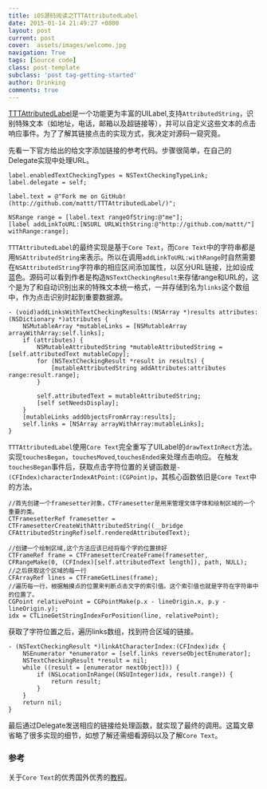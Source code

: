 ```yaml
---
title: iOS源码阅读之TTTAttributedLabel
date: 2015-01-14 21:49:27 +0800
layout: post
current: post
cover:  assets/images/welcome.jpg
navigation: True
tags: [Source code]
class: post-template
subclass: 'post tag-getting-started'
author: Drinking
comments: true
---
```


[TTTAttributedLabel](https://github.com/TTTAttributedLabel/TTTAttributedLabel)是一个功能更为丰富的UILabel,支持`AttributedString`，识别特殊文本（如地址，电话，邮箱以及超链接等），并可以自定义这些文本的点击响应事件。为了了解其链接点击的实现方式，我决定对源码一窥究竟。

先看一下官方给出的给文字添加链接的参考代码。步骤很简单，在自己的Delegate实现中处理URL。

```objc
label.enabledTextCheckingTypes = NSTextCheckingTypeLink; 
label.delegate = self; 

label.text = @"Fork me on GitHub! (http://github.com/mattt/TTTAttributedLabel/)"; 

NSRange range = [label.text rangeOfString:@"me"];
[label addLinkToURL:[NSURL URLWithString:@"http://github.com/mattt/"] withRange:range]; 
```


`TTTAttributedLabel`的最终实现是基于`Core Text`，而`Core Text`中的字符串都是用`NSAttributedString`来表示。所以在调用`addLinkToURL:withRange`时自然需要在`NSAttributedString`字符串的相应区间添加属性，以区分URL链接，比如设成蓝色。源码可以看到作者是构造`NSTextCheckingResult`来存储range和URL的，这个是为了和自动识别出来的特殊文本统一格式，一并存储到名为`links`这个数组中，作为点击识别时起到重要数据源。

```objc
- (void)addLinksWithTextCheckingResults:(NSArray *)results attributes:(NSDictionary *)attributes {
	NSMutableArray *mutableLinks = [NSMutableArray arrayWithArray:self.links];
	if (attributes) {
		NSMutableAttributedString *mutableAttributedString = [self.attributedText mutableCopy];
		for (NSTextCheckingResult *result in results) {
			[mutableAttributedString addAttributes:attributes range:result.range];
		}

		self.attributedText = mutableAttributedString;
		[self setNeedsDisplay];
	}
	[mutableLinks addObjectsFromArray:results];
	self.links = [NSArray arrayWithArray:mutableLinks];
}
```

`TTTAttributedLabel`使用`Core Text`完全重写了UILabel的`drawTextInRect`方法。实现`touchesBegan`，`touchesMoved`,`touchesEnded`来处理点击响应。
在触发`touchesBegan`事件后，获取点击字符位置的关键函数是`- (CFIndex)characterIndexAtPoint:(CGPoint)p`，其核心函数依旧是`Core Text`中的方法。

```objc
//首先创建一个framesetter对象，CTFramesetter是用来管理文体字体和绘制区域的一个重要的类。
CTFramesetterRef framesetter = CTFramesetterCreateWithAttributedString((__bridge CFAttributedStringRef)self.renderedAttributedText);

//创建一个绘制区域,这个方法应该已经将每个字的位置排好
CTFrameRef frame = CTFramesetterCreateFrame(framesetter, CFRangeMake(0, (CFIndex)[self.attributedText length]), path, NULL);
//之后获取这个区域的每一行
CFArrayRef lines = CTFrameGetLines(frame);
//遍历每一行，根据触摸点的位置来判断点击文字的索引值。这个索引值也就是字符在字符串中的位置了。
CGPoint relativePoint = CGPointMake(p.x - lineOrigin.x, p.y - lineOrigin.y);
idx = CTLineGetStringIndexForPosition(line, relativePoint);
```

获取了字符位置之后，遍历links数组，找到符合区域的链接。

```objc
- (NSTextCheckingResult *)linkAtCharacterIndex:(CFIndex)idx {
	NSEnumerator *enumerator = [self.links reverseObjectEnumerator];
	NSTextCheckingResult *result = nil;
	while ((result = [enumerator nextObject])) {
		if (NSLocationInRange((NSUInteger)idx, result.range)) {
			return result;
		}
	}
	return nil;
}
```

最后通过Delegate发送相应的链接给处理函数，就实现了最终的调用。这篇文章省略了很多实现的细节，如想了解还需细看源码以及了解`Core Text`。



### 参考

关于`Core Text`的优秀国外优秀的[教程](http://www.raywenderlich.com/4147/core-text-tutorial-for-ios-making-a-magazine-app)。